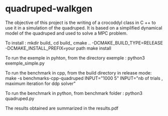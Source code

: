 # quadruped-walkgen

The objective of this project is the writing of a crocoddyl class in C ++ to use it in a simulation of the quadruped. It is based on a simplified dynamical model of the quadruped and used to solve a MPC problem. 

To install :
mkdir build_
cd build_
cmake .. -DCMAKE_BUILD_TYPE=RELEASE -DCMAKE_INSTALL_PREFIX=your path
make install

To run the exemple in pyhton, from the directory exemple : 
python3 exemple_simple.py

To run the benchmark in cpp, from the build directory in release mode: 
make -s benchmarks-cpp-quadruped INPUT="1000 5"
INPUT="nb of trials , maximum iteration for ddp solver"

To run the benchmark in python, from benchmark folder : 
python3 quadruped.py

The results obtained are summarized in the results.pdf


